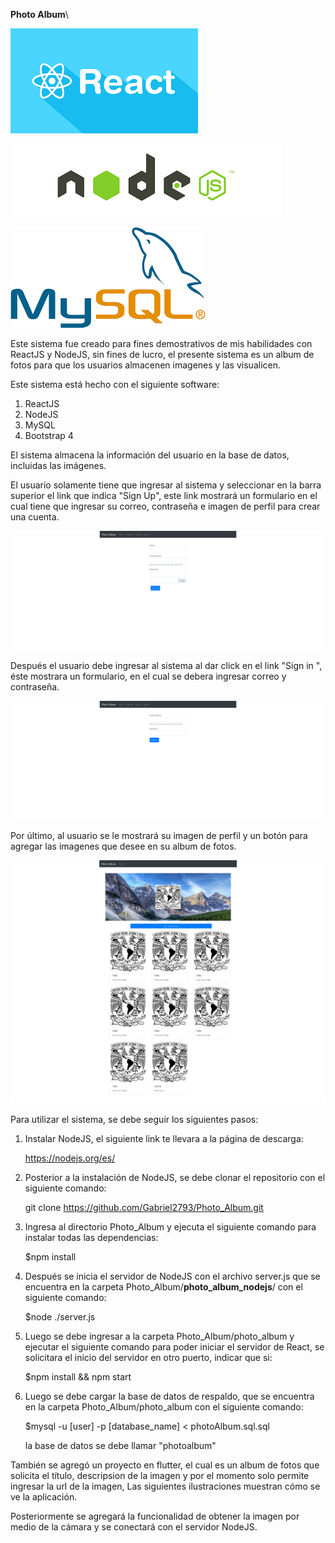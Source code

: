 **Photo Album**\

![](https://raw.githubusercontent.com/Gabriel2793/Photo_Album/master/images/react.png)

![](https://raw.githubusercontent.com/Gabriel2793/Photo_Album/master/images/nodejs.png)

![](https://raw.githubusercontent.com/Gabriel2793/Photo_Album/master/images/mysql.png)

Este sistema fue creado para fines demostrativos de mis habilidades con ReactJS y NodeJS, sin fines de lucro, el presente sistema es un album de fotos para que los usuarios almacenen imagenes y las visualicen.

Este sistema está hecho con el siguiente software:

1. ReactJS
2. NodeJS
3. MySQL
4. Bootstrap 4

El sistema almacena la información del usuario en la base de datos, incluidas las imágenes. 

El usuario solamente tiene que ingresar al sistema y seleccionar en la barra superior el link que indica "Sign Up", este link mostrará un formulario en el cual tiene que ingresar su correo, contraseña e imagen de perfil para crear una cuenta.

![](https://raw.githubusercontent.com/Gabriel2793/Photo_Album/master/images/reactapp.png)

Después el usuario debe ingresar al sistema al dar click en el link "Sign in ", éste mostrara un formulario, en el cual se debera ingresar correo y contraseña.

![](https://raw.githubusercontent.com/Gabriel2793/Photo_Album/master/images/react2.png)

Por último, al usuario se le mostrará su imagen de perfil y un botón para agregar las imagenes que desee en su album de fotos.

![](https://raw.githubusercontent.com/Gabriel2793/Photo_Album/master/images/react3.png)

Para utilizar el sistema, se debe seguir los siguientes pasos:

1. Instalar NodeJS, el siguiente link te llevara a la página de descarga:

   https://nodejs.org/es/

2. Posterior a la instalación de NodeJS, se debe clonar el repositorio con el siguiente comando:

   git clone https://github.com/Gabriel2793/Photo_Album.git

3. Ingresa al directorio Photo_Album y ejecuta el siguiente comando para instalar todas las dependencias:

   $npm install

4. Después se inicia el servidor de NodeJS con el archivo server.js que se encuentra en la carpeta Photo_Album/**photo_album_nodejs**/ con el siguiente comando:

   $node ./server.js

5. Luego se debe ingresar a la carpeta Photo_Album/photo_album y ejecutar el siguiente comando para poder iniciar el servidor de React, se solicitara el inicio del servidor en otro puerto, indicar que si:

   $npm install && npm start

6. Luego se debe cargar la base de datos de respaldo, que se encuentra en la carpeta Photo_Album/photo_album  con el siguiente comando:

   $mysql -u [user] -p [database_name] < photoAlbum.sql.sql

   la base de datos se debe llamar "photoalbum"


También se agregó un proyecto en flutter, el cual es un album de fotos que solicita el título, descripsion de la imagen y por el momento solo permite ingresar la url de la imagen, Las siguientes ilustraciones muestran cómo se ve la aplicación.



Posteriormente se agregará la funcionalidad de obtener la imagen por medio de la cámara y se conectará con el servidor NodeJS.
